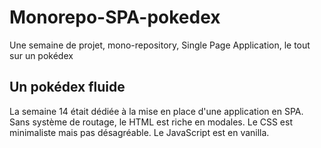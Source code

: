 # Monorepo-SPA-pokedex
Une semaine de projet, mono-repository, Single Page Application, le tout sur un pokédex

## Un pokédex fluide
La semaine 14 était dédiée à la mise en place d'une application en SPA. Sans système de routage, le HTML est riche en modales. Le CSS est minimaliste mais pas désagréable. Le JavaScript est en vanilla.


